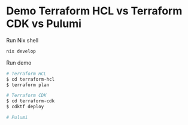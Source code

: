 # Demo Terraform HCL vs Terraform CDK vs Pulumi 

Run Nix shell

```sh
nix develop
```

Run demo

```sh
# Terraform HCL
$ cd terraform-hcl
$ terraform plan

# Terraform CDK
$ cd terraform-cdk
$ cdktf deploy

# Pulumi

```
